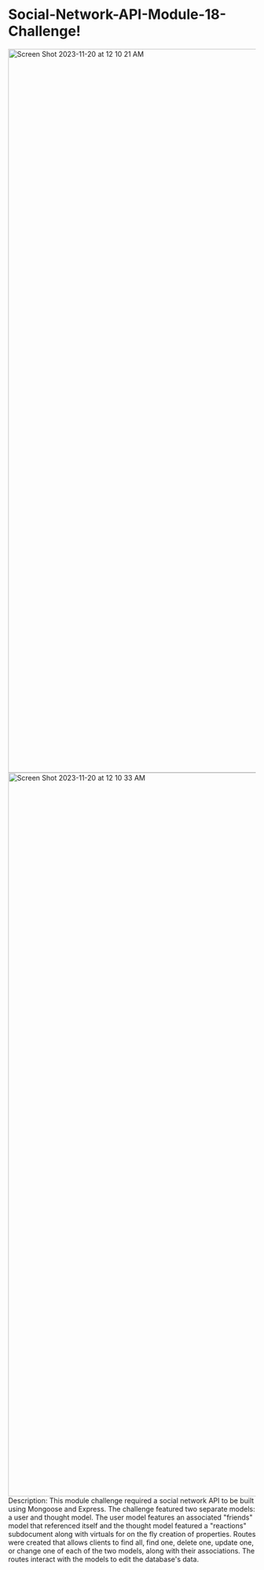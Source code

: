# Social-Network-API-Module-18-Challenge!
<img width="1470" alt="Screen Shot 2023-11-20 at 12 10 21 AM" src="https://github.com/jushendhillon9/Social-Network-API-Module-18-Challenge/assets/137123520/1f691743-9a38-4fe9-9352-1f644e9b6995">
<img width="1470" alt="Screen Shot 2023-11-20 at 12 10 33 AM" src="https://github.com/jushendhillon9/Social-Network-API-Module-18-Challenge/assets/137123520/1a8623a3-bfb9-482f-b16f-f1e18e09cc85">
Description: This module challenge required a social network API to be built using Mongoose and Express. The challenge featured two separate models: a user and thought model. The user model features an associated "friends" model that referenced itself and the thought model featured a "reactions" subdocument along with virtuals for on the fly creation of properties. Routes were created that allows clients to find all, find one, delete one, update one, or change one of each of the two models, along with their associations. The routes interact with the models to edit the database's data. 
